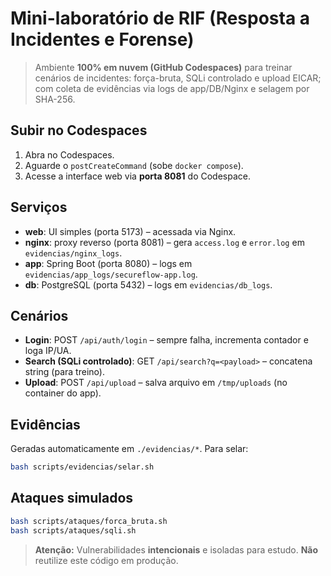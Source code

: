 # Mini-laboratório de RIF (Resposta a Incidentes e Forense)

> Ambiente **100% em nuvem (GitHub Codespaces)** para treinar cenários de incidentes: força-bruta, SQLi controlado e upload EICAR; com coleta de evidências via logs de app/DB/Nginx e selagem por SHA-256.

## Subir no Codespaces
1. Abra no Codespaces.
2. Aguarde o `postCreateCommand` (sobe `docker compose`).
3. Acesse a interface web via **porta 8081** do Codespace.

## Serviços
- **web**: UI simples (porta 5173) – acessada via Nginx.
- **nginx**: proxy reverso (porta 8081) – gera `access.log` e `error.log` em `evidencias/nginx_logs`.
- **app**: Spring Boot (porta 8080) – logs em `evidencias/app_logs/secureflow-app.log`.
- **db**: PostgreSQL (porta 5432) – logs em `evidencias/db_logs`.

## Cenários
- **Login**: POST `/api/auth/login` – sempre falha, incrementa contador e loga IP/UA.
- **Search (SQLi controlado)**: GET `/api/search?q=<payload>` – concatena string (para treino).
- **Upload**: POST `/api/upload` – salva arquivo em `/tmp/uploads` (no container do app).

## Evidências
Geradas automaticamente em `./evidencias/*`. Para selar:
```bash
bash scripts/evidencias/selar.sh
```

## Ataques simulados
```bash
bash scripts/ataques/forca_bruta.sh
bash scripts/ataques/sqli.sh
```

> **Atenção:** Vulnerabilidades **intencionais** e isoladas para estudo. **Não** reutilize este código em produção.

